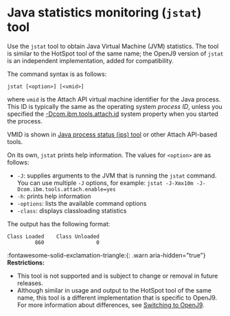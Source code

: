 ﻿<!--
* Copyright (c) 2017, 2022 IBM Corp. and others
*
* This program and the accompanying materials are made
* available under the terms of the Eclipse Public License 2.0
* which accompanies this distribution and is available at
* https://www.eclipse.org/legal/epl-2.0/ or the Apache
* License, Version 2.0 which accompanies this distribution and
* is available at https://www.apache.org/licenses/LICENSE-2.0.
*
* This Source Code may also be made available under the
* following Secondary Licenses when the conditions for such
* availability set forth in the Eclipse Public License, v. 2.0
* are satisfied: GNU General Public License, version 2 with
* the GNU Classpath Exception [1] and GNU General Public
* License, version 2 with the OpenJDK Assembly Exception [2].
*
* [1] https://www.gnu.org/software/classpath/license.html
* [2] http://openjdk.java.net/legal/assembly-exception.html
*
* SPDX-License-Identifier: EPL-2.0 OR Apache-2.0 OR GPL-2.0 WITH
* Classpath-exception-2.0 OR LicenseRef-GPL-2.0 WITH Assembly-exception
-->

# Java statistics monitoring (`jstat`) tool

Use the `jstat` tool to obtain Java Virtual Machine (JVM) statistics. The tool is similar to the HotSpot tool of the same name; the OpenJ9 version of `jstat` is an independent implementation, added for compatibility.

The command syntax is as follows:

    jstat [<option>] [<vmid>]

where `vmid` is the Attach API virtual machine identifier for the Java process. This ID is typically the same as
the operating system *process ID*, unless you specified the [-Dcom.ibm.tools.attach.id](dcomibmtoolsattachid.md) system property when you started the process.

VMID is shown in [Java process status (jps) tool](tool_jps.md) or other Attach API-based tools.

On its own, `jstat` prints help information. The values for `<option>` are as follows:

- `-J`: supplies arguments to the JVM that is running the `jstat` command. You can use multiple `-J` options, for example: `jstat -J-Xmx10m -J-Dcom.ibm.tools.attach.enable=yes`
- `-h`: prints help information
- `-options`: lists the available command options
- `-class`: displays classloading statistics


The output has the following format:

```
Class Loaded    Class Unloaded
         860                 0
```

:fontawesome-solid-exclamation-triangle:{: .warn aria-hidden="true"} **Restrictions:**

- This tool is not supported and is subject to change or removal in future releases.
- Although similar in usage and output to the HotSpot tool of the same name, this tool is a different implementation that is specific to OpenJ9. For more information about differences, see [Switching to OpenJ9](tool_migration.md).

<!-- ==== END OF TOPIC ==== tool_jstat.md ==== -->

